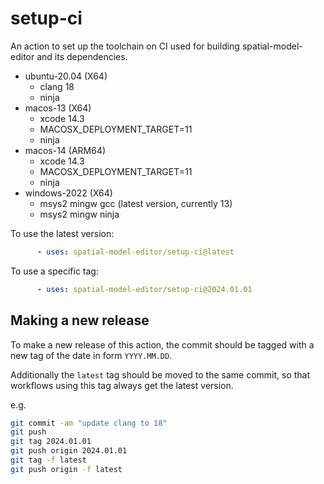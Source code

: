 # setup-ci

An action to set up the toolchain on CI used for building spatial-model-editor and its dependencies.

- ubuntu-20.04 (X64)
  - clang 18
  - ninja
- macos-13 (X64)
  - xcode 14.3
  - MACOSX_DEPLOYMENT_TARGET=11
  - ninja
- macos-14 (ARM64)
  - xcode 14.3
  - MACOSX_DEPLOYMENT_TARGET=11
  - ninja
- windows-2022 (X64)
  - msys2 mingw gcc (latest version, currently 13)
  - msys2 mingw ninja

To use the latest version:

```yaml
      - uses: spatial-model-editor/setup-ci@latest
```

To use a specific tag:

```yaml
      - uses: spatial-model-editor/setup-ci@2024.01.01
```

## Making a new release

To make a new release of this action, the commit should be tagged with a new tag of the date in form `YYYY.MM.DD`.

Additionally the `latest` tag should be moved to the same commit, so that workflows using this tag always get the latest version.

e.g.

```bash
git commit -am "update clang to 18"
git push
git tag 2024.01.01
git push origin 2024.01.01
git tag -f latest
git push origin -f latest
```

